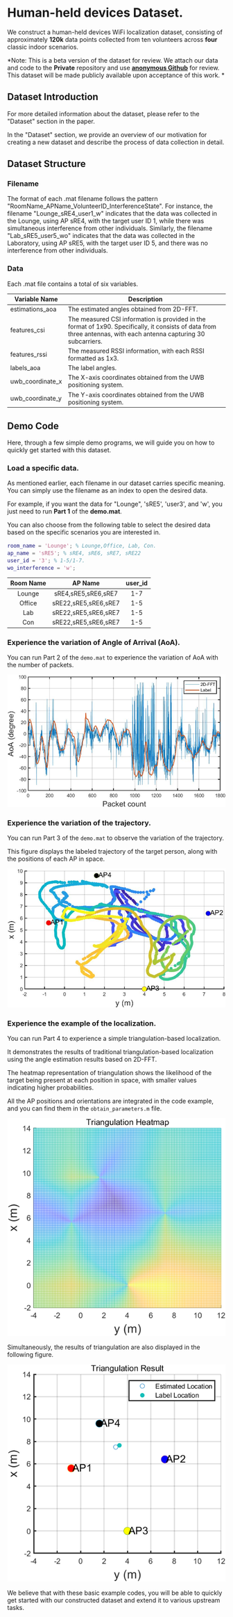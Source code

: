 # Human-held devices Dataset.

We construct a human-held devices WiFi localization dataset, consisting of approximately **120k** data points collected from ten volunteers across **four** classic indoor scenarios. 

*Note: This is a beta version of the dataset for review.  We attach our data and code to the **Private** repository and use [**anonymous Github**](https://anonymous.4open.science/) for review.  This dataset will be made publicly available upon acceptance of this work.  * 

## Dataset Introduction

For more detailed information about the dataset, please refer to the "Dataset" section in the paper.

In the "Dataset" section, we provide an overview of our motivation for creating a new dataset and describe the process of data collection in detail. 

## Dataset Structure

### Filename

The format of each .mat filename follows the pattern "RoomName_APName_VolunteerID_InterferenceState". For instance, the filename "Lounge_sRE4_user1_w" indicates that the data was collected in the Lounge, using AP sRE4, with the target user ID 1, while there was simultaneous interference from other individuals. Similarly, the filename "Lab_sRE5_user5_wo" indicates that the data was collected in the Laboratory, using AP sRE5, with the target user ID 5, and there was no interference from other individuals.

### Data

Each .mat file contains a total of six variables.

| Variable Name    | Description                                                  |
| ---------------- | ------------------------------------------------------------ |
| estimations_aoa  | The estimated angles obtained from 2D-FFT.                   |
| features_csi     | The measured CSI information is provided in the format of 1x90. Specifically, it consists of data from three antennas, with each antenna capturing 30 subcarriers. |
| features_rssi    | The measured RSSI information,  with each RSSI formatted as 1x3. |
| labels_aoa       | The label angles.                                            |
| uwb_coordinate_x | The X-axis coordinates obtained from the UWB positioning system. |
| uwb_coordinate_y | The Y-axis coordinates obtained from the UWB positioning system. |

## Demo Code

Here, through a few simple demo programs, we will guide you on how to quickly get started with this dataset. 

### Load a specific data.

As mentioned earlier, each filename in our dataset carries specific meaning. You can simply use the filename as an index to open the desired data.

For example, if you want the data for "Lounge", 'sRE5', 'user3', and 'w', you just need to run **Part 1** of the **demo.mat**. 

You can also choose from the following table to select the desired data based on the specific scenarios you are interested in.

```matlab
room_name = 'Lounge'; % Lounge,Office, Lab, Con.
ap_name = 'sRE5'; % sRE4, sRE6, sRE7, sRE22
user_id = '3'; % 1-5/1-7.
wo_interference = 'w';
```

| Room Name |       AP Name        | user_id | 
| :-------: | :------------------: | :-----: | 
|  Lounge   | sRE4,sRE5,sRE6,sRE7  |   1-7   |  
|  Office   | sRE22,sRE5,sRE6,sRE7 |   1-5   | 
|    Lab    | sRE22,sRE5,sRE6,sRE7 |   1-5   | 
|    Con    | sRE22,sRE5,sRE6,sRE7 |   1-5   | 



### Experience the variation of Angle of Arrival (AoA).

You can run Part 2 of the `demo.mat` to experience the variation of AoA with the number of packets. 



![AoA](./fig/AoA.jpg)

### Experience the variation of the trajectory.

You can run Part 3 of the `demo.mat` to observe the variation of the trajectory.

This figure displays the labeled trajectory of the target person, along with the positions of each AP in space. 

![track](./fig/track.jpg)

### Experience the example of the localization.

You can run Part 4 to experience a simple triangulation-based localization.

It demonstrates the results of traditional triangulation-based localization using the angle estimation results based on 2D-FFT. 

The heatmap representation of triangulation shows the likelihood of the target being present at each position in space, with smaller values indicating higher probabilities.

All the AP positions and orientations are integrated in the code example, and you can find them in the `obtain_parameters.m` file.



![heatmap](./fig/heatmap.png)

Simultaneously, the results of triangulation are also displayed in the following figure.



![heatmap](./fig/results.png)

We believe that with these basic example codes, you will be able to quickly get started with our constructed dataset and extend it to various upstream tasks.

